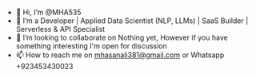 - 👋 Hi, I’m @MHA535
- 👀 I’m a Developer | Applied Data Scientist (NLP, LLMs) | SaaS Builder | Serverless & API Specialist
- 💞️ I’m looking to collaborate on Nothing yet, However if you have something interesting I'm open for discussion
- 📫 How to reach me on mhasanali381@gmail.com or Whatsapp +923453430023

<!---
MHA535/MHA535 is a ✨ special ✨ repository because its `README.md` (this file) appears on your GitHub profile.
You can click the Preview link to take a look at your changes.
--->
